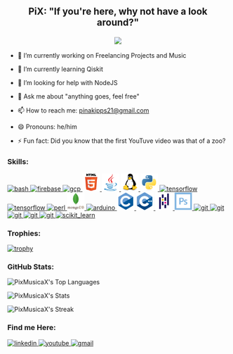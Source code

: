 <p align = "center">
  <H2><p align = "center"> PiX: "If you're here, why not have a look around?" </p></H2>

  <p align="center">
  <img src="https://github.com/PixMusicaX/PiXMusicaX/blob/main/ult2.gif" />
  </p>
</p>


- 🔭 I’m currently working on Freelancing Projects and Music

- 🌱 I’m currently learning Qiskit

<!--- 👯 I’m looking to collaborate on -->
- 🤔 I’m looking for help with NodeJS

- 💬 Ask me about "anything goes, feel free"

- 📫 How to reach me: pinakipps21@gmail.com

- 😄 Pronouns: he/him

- ⚡ Fun fact: Did you know that the first YouTuve video was that of a zoo?
<!--
comment syntax
-->

<H3> Skills: </H3>

<a href="https://www.gnu.org/software/bash/" target="_blank" rel="noreferrer"> <img src="https://www.vectorlogo.zone/logos/gnu_bash/gnu_bash-icon.svg" alt="bash" width="40" height="40"/> </a> <a href="https://firebase.google.com/" target="_blank" rel="noreferrer"> <img src="https://www.vectorlogo.zone/logos/firebase/firebase-icon.svg" alt="firebase" width="40" height="40"/> </a> <a href="https://cloud.google.com" target="_blank" rel="noreferrer"> <img src="https://www.vectorlogo.zone/logos/google_cloud/google_cloud-icon.svg" alt="gcp" width="40" height="40"/> </a> <a href="https://www.w3.org/html/" target="_blank" rel="noreferrer"> <img src="https://raw.githubusercontent.com/devicons/devicon/master/icons/html5/html5-original-wordmark.svg" alt="html5" width="40" height="40"/> </a> <a href="https://www.java.com" target="_blank" rel="noreferrer"> <img src="https://raw.githubusercontent.com/devicons/devicon/master/icons/java/java-original.svg" alt="java" width="40" height="40"/> </a> <a href="https://www.linux.org/" target="_blank" rel="noreferrer"> <img src="https://raw.githubusercontent.com/devicons/devicon/master/icons/linux/linux-original.svg" alt="linux" width="40" height="40"/> </a> <a href="https://www.python.org" target="_blank" rel="noreferrer"> <img src="https://raw.githubusercontent.com/devicons/devicon/master/icons/python/python-original.svg" alt="python" width="40" height="40"/> </a> <a href="https://www.tensorflow.org" target="_blank" rel="noreferrer"> <img src="https://www.vectorlogo.zone/logos/tensorflow/tensorflow-icon.svg" alt="tensorflow" width="40" height="40"/> </a> <a href="https://azure.microsoft.com/en-in/" target="_blank" rel="noreferrer"> <img src="https://www.vectorlogo.zone/logos/microsoft_azure/microsoft_azure-icon.svg" alt="tensorflow" width="40" height="40"/> </a> <a href="https://www.perl.org/" target="_blank" rel="noreferrer"> <img src="https://www.vectorlogo.zone/logos/perl/perl-icon.svg" alt="perl" width="40" height="40"/> </a> <a href="https://www.mongodb.com/" target="_blank" rel="noreferrer"> <img src="https://raw.githubusercontent.com/devicons/devicon/master/icons/mongodb/mongodb-original-wordmark.svg" alt="mongodb" width="40" height="40"/> </a> <a href="https://www.arduino.cc/" target="_blank" rel="noreferrer"> <img src="https://cdn.worldvectorlogo.com/logos/arduino-1.svg" alt="arduino" width="40" height="40"/> </a> <a href="https://www.cprogramming.com/" target="_blank" rel="noreferrer"> <img src="https://raw.githubusercontent.com/devicons/devicon/master/icons/c/c-original.svg" alt="c" width="40" height="40"/> </a> <a href="https://www.w3schools.com/cpp/" target="_blank" rel="noreferrer"> <img src="https://raw.githubusercontent.com/devicons/devicon/master/icons/cplusplus/cplusplus-original.svg" alt="cplusplus" width="40" height="40"/> </a> <a href="https://pandas.pydata.org/" target="_blank" rel="noreferrer"> <img src="https://raw.githubusercontent.com/devicons/devicon/2ae2a900d2f041da66e950e4d48052658d850630/icons/pandas/pandas-original.svg" alt="pandas" width="40" height="40"/> </a> <a href="https://www.photoshop.com/en" target="_blank" rel="noreferrer"> <img src="https://raw.githubusercontent.com/devicons/devicon/master/icons/photoshop/photoshop-line.svg" alt="photoshop" width="40" height="40"/> </a> <a href="https://git-scm.com/" target="_blank" rel="noreferrer"> <img src="https://www.vectorlogo.zone/logos/git-scm/git-scm-icon.svg" alt="git" width="40" height="40"/> </a> <a href="https://youtube.com/@pixmusicax" target="_blank" rel="noreferrer"> <img src="https://img.icons8.com/doodle/48/youtube-studio.png" alt="git" width="40" height="40"/> </a> <a href="https://www.adobe.com/products/aftereffects.html" target="_blank" rel="noreferrer"> <img src="https://seeklogo.com/images/A/adobe-after-effects-logo-960B473FE4-seeklogo.com.png" alt="git" width="40" height="40"/> </a> <a href="https://www.adobe.com/in/products/premiere.html" target="_blank" rel="noreferrer"> <img src="https://img.icons8.com/color/48/adobe-premiere-pro--v1.png" alt="git" width="40" height="40"/> </a> <a href="https://www.image-line.com/fl-studio/" target="_blank" rel="noreferrer"> <img src="https://img.icons8.com/color/48/fl-studio.png" alt="git" width="40" height="40"/> </a> <a href="https://scikit-learn.org/" target="_blank" rel="noreferrer"> <img src="https://upload.wikimedia.org/wikipedia/commons/0/05/Scikit_learn_logo_small.svg" alt="scikit_learn" width="40" height="40"/> </a>

<H3> Trophies: </H3>

  [![trophy](https://github-profile-trophy.vercel.app/?username=PixMusicaX&theme=juicyfresh)](https://github.com/ryo-ma/github-profile-trophy)
  
<H3> GitHub Stats: </H3>

![PixMusicaX's Top Languages](https://github-readme-stats.vercel.app/api/top-langs/?username=PixMusicaX&theme=gruvbox&show_icons=true&hide_border=true&layout=compact)

![PixMusicaX's Stats](https://github-readme-stats.vercel.app/api?username=PixMusicaX&theme=gruvbox&show_icons=true&hide_border=true&count_private=true)

![PixMusicaX's Streak](https://github-readme-streak-stats.herokuapp.com/?user=PixMusicaX&theme=gruvbox&hide_border=true)

<H3> Find me Here: </H3>

<a href="https://www.linkedin.com/in/pinaki-pritam-singha-6450a2214/" target="_blank" rel="noreferrer"> <img src="https://www.vectorlogo.zone/logos/linkedin/linkedin-icon.svg" alt="linkedin" width="40" height="40"/> </a> <a href="https://www.youtube.com/@pixmusicax" target="_blank" rel="noreferrer"> <img src="https://www.vectorlogo.zone/logos/youtube/youtube-icon.svg" alt="youtube" width="40" height="40"/> </a> <a href="https://mail.google.com/mail/?view=cm&fs=1&tf=1&to=pinakig5@gmail.com" target="_blank" rel="noreferrer"> <img src="https://www.vectorlogo.zone/logos/gmail/gmail-icon.svg" alt="gmail" width="40" height="40"/> </a>
